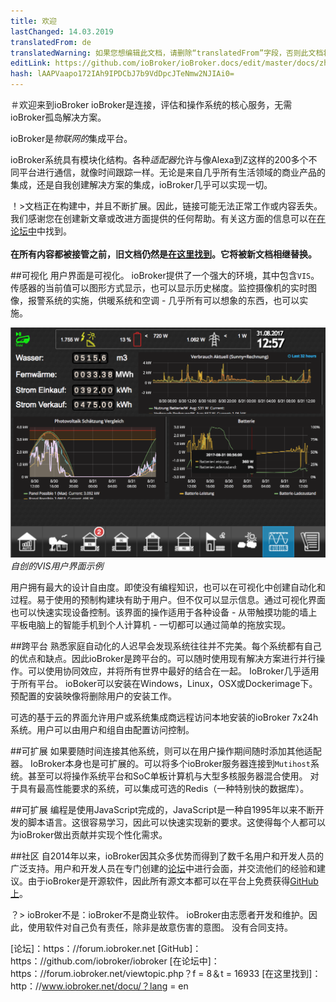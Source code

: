 ```yaml
---
title: 欢迎
lastChanged: 14.03.2019
translatedFrom: de
translatedWarning: 如果您想编辑此文档，请删除“translatedFrom”字段，否则此文档将再次自动翻译
editLink: https://github.com/ioBroker/ioBroker.docs/edit/master/docs/zh-cn/README.md
hash: lAAPVaapo172IAh9IPDCbJ7b9VdDpcJTeNmw2NJIAi0=
---
```

＃欢迎来到ioBroker
ioBroker是连接，评估和操作系统的核心服务，无需ioBroker孤岛解决方案。

ioBroker是*物联网的*集成平台。

ioBroker系统具有模块化结构。各种*适配器*允许与像Alexa到Z这样的200多个不同平台进行通信，就像时间跟踪一样。无论是来自几乎所有生活领域的商业产品的集成，还是自我创建解决方案的集成，ioBroker几乎可以实现一切。

！&gt;文档正在构建中，并且不断扩展。因此，链接可能无法正常工作或内容丢失。我们感谢您在创建新文章或改进方面提供的任何帮助。有关这方面的信息可以在[在论坛中](https://forum.iobroker.net)中找到。 <br><br> **在所有内容都被接管之前，旧文档仍然是[在这里找到](http://www.iobroker.net)。它将被新文档相继替换。**

##可视化
用户界面是可视化。 ioBroker提供了一个强大的环境，其中包含`VIS`。
传感器的当前值可以图形方式显示，也可以显示历史梯度。监控摄像机的实时图像，报警系统的实施，供暖系统和空调 - 几乎所有可以想象的东西，也可以实施。

![VIS](../de/media/vis2.png)*自创的VIS用户界面示例*

用户拥有最大的设计自由度。即使没有编程知识，也可以在可视化中创建自动化和过程。易于使用的预制构建块有助于用户。但不仅可以显示信息。通过可视化界面也可以快速实现设备控制。该界面的操作适用于各种设备 - 从带触摸功能的墙上平板电脑上的智能手机到个人计算机 - 一切都可以通过简单的拖放实现。

##跨平台
熟悉家庭自动化的人迟早会发现系统往往并不完美。每个系统都有自己的优点和缺点。因此ioBroker是跨平台的。可以随时使用现有解决方案进行并行操作。可以使用协同效应，并将所有世界中最好的结合在一起。 IoBroker几乎适用于所有平台。 ioBoker可以安装在Windows，Linux，OSX或Dockerimage下。预配置的安装映像将删除用户的安装工作。

可选的基于云的界面允许用户或系统集成商远程访问本地安装的ioBroker 7x24h系统。用户可以由用户和组自由配置访问控制。

##可扩展
如果要随时间连接其他系统，则可以在用户操作期间随时添加其他适配器。 IoBroker本身也是可扩展的。可以将多个ioBroker服务器连接到`Mutihost`系统。甚至可以将操作系统平台和SoC单板计算机与大型多核服务器混合使用。
对于具有最高性能要求的系统，可以集成可选的Redis（一种特别快的数据库）。

##可扩展
编程是使用JavaScript完成的，JavaScript是一种自1995年以来不断开发的脚本语言。这很容易学习，因此可以快速实现新的要求。这使得每个人都可以为ioBroker做出贡献并实现个性化需求。

##社区
自2014年以来，ioBroker因其众多优势而得到了数千名用户和开发人员的广泛支持。用户和开发人员在专门创建的[论坛](https://forum.iobroker.net)中进行会面，并交流他们的经验和建议。由于ioBroker是开源软件，因此所有源文本都可以在平台上免费获得[GitHub上](https://github.com/ioBroker)。

？> ioBroker不是：ioBroker不是商业软件。 ioBroker由志愿者开发和维护。因此，使用软件对自己负有责任，除非是故意伤害的意图。
没有合同支持。

[论坛]：https：//forum.iobroker.net [GitHub]：https：//github.com/iobroker/iobroker [在论坛中]：https：//forum.iobroker.net/viewtopic.php？f = 8＆t = 16933 [在这里找到]：http：//www.iobroker.net/docu/？lang = en